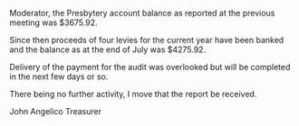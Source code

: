 Moderator, the Presbytery account balance as reported at the previous meeting was $3675.92.

Since then proceeds of four levies for the current year have been banked and the balance as at the end of July was $4275.92.

Delivery of the payment for the audit was overlooked but will be completed in the next few days or so.

There being no further activity, I move that the report be received.

John Angelico
Treasurer

